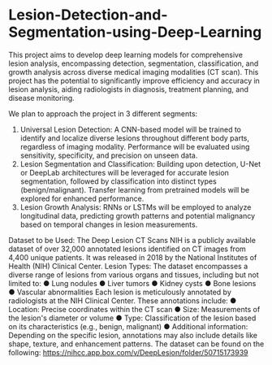 # Lesion-Detection-and-Segmentation-using-Deep-Learning

This project aims to develop deep learning models for comprehensive lesion analysis, encompassing detection, segmentation, classification, and growth analysis across diverse medical imaging modalities (CT scan). This project has the potential to significantly improve efficiency and accuracy in lesion analysis, aiding radiologists in diagnosis, treatment planning, and disease monitoring.

We plan to approach the project in 3 different segments:
1. Universal Lesion Detection: A CNN-based model will be trained to identify and localize diverse lesions throughout 
different body parts, regardless of imaging modality. Performance will be evaluated using sensitivity, specificity, and 
precision on unseen data.
2. Lesion Segmentation and Classification: Building upon detection, U-Net or DeepLab architectures will be leveraged for 
accurate lesion segmentation, followed by classification into distinct types (benign/malignant). Transfer learning from pretrained models will be explored for enhanced performance.
3. Lesion Growth Analysis: RNNs or LSTMs will be employed to analyze longitudinal data, predicting growth patterns and 
potential malignancy based on temporal changes in lesion measurements.

Dataset to be Used: 
The Deep Lesion CT Scans NIH is a publicly available dataset of over 32,000 annotated lesions identified on CT images 
from 4,400 unique patients. It was released in 2018 by the National Institutes of Health (NIH) Clinical Center.
Lesion Types: The dataset encompasses a diverse range of lesions from various organs and tissues, including but not limited 
to:
● Lung nodules
● Liver tumors
● Kidney cysts
● Bone lesions
● Vascular abnormalities
Each lesion is meticulously annotated by radiologists at the NIH Clinical Center. These annotations include:
● Location: Precise coordinates within the CT scan
● Size: Measurements of the lesion's diameter or volume
● Type: Classification of the lesion based on its characteristics (e.g., benign, malignant)
● Additional information: Depending on the specific lesion, annotations may also include details like shape, texture, 
and enhancement patterns.
The dataset can be found on the following: https://nihcc.app.box.com/v/DeepLesion/folder/50715173939
